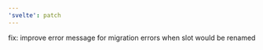```yaml
---
'svelte': patch
---
```


fix: improve error message for migration errors when slot would be renamed
